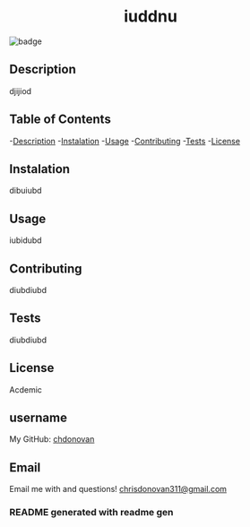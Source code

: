 
<h1 align="center"> iuddnu</h1>

![badge](https://img.shields.io/badge/License-Acdemic-brightgreen.svg)<br />

## Description
djijiod

## Table of Contents
-[Description](#description)
-[Instalation](#instalation)
-[Usage](#usage)
-[Contributing](#contributing)
-[Tests](#tests)
-[License](#license)

## Instalation
dibuiubd

## Usage
iubidubd

## Contributing
diubdiubd

## Tests
diubdiubd
## License
Acdemic

## username
My GitHub: [chdonovan](https://github.com/chdonovan)<br />

## Email
Email me with and questions! chrisdonovan311@gmail.com

 ### README generated with readme gen
    
